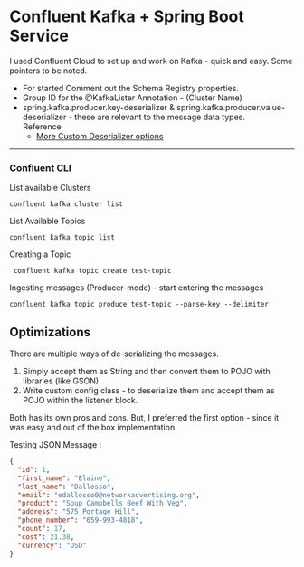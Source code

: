 # Confluent Kafka + Spring Boot Service

I used Confluent Cloud to set up and work on Kafka - quick and easy. Some pointers to be noted.

- For started Comment out the Schema Registry properties.
- Group ID for the @KafkaLister Annotation - (Cluster Name)
- spring.kafka.producer.key-deserializer & spring.kafka.producer.value-deserializer - these are relevant to the message
  data types.  
  Reference
  - [More Custom Deserializer options](https://docs.spring.io/spring-boot/docs/current/reference/htmlsingle/#web.servlet.spring-mvc.json)

---

### Confluent CLI

List available Clusters

```shell
confluent kafka cluster list
```

List Available Topics

```shell
confluent kafka topic list
```

Creating a Topic

 ```shell
  confluent kafka topic create test-topic 
 ```

Ingesting messages (Producer-mode) - start entering the messages

```shell
confluent kafka topic produce test-topic --parse-key --delimiter
```

## Optimizations

There are multiple ways of de-serializing the messages.

1. Simply accept them as String and then convert them to POJO with libraries (like GSON)
2. Write custom config class - to deserialize them and accept them as POJO within the listener block.

Both has its own pros and cons. But, I preferred the first option - since it was easy and out of the box implementation

Testing JSON Message :

```json
{
  "id": 1,
  "first_name": "Elaine",
  "last_name": "Dallosso",
  "email": "edallosso0@networkadvertising.org",
  "product": "Soup Campbells Beef With Veg",
  "address": "575 Portage Hill",
  "phone_number": "659-993-4818",
  "count": 17,
  "cost": 21.38,
  "currency": "USD"
}
```
